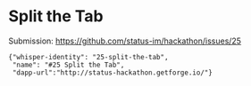 # Split the Tab

Submission: https://github.com/status-im/hackathon/issues/25

```
{"whisper-identity": "25-split-the-tab",
 "name": "#25 Split the Tab",
 "dapp-url":"http://status-hackathon.getforge.io/"}
```
